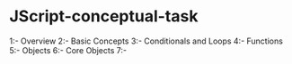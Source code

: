# JScript-conceptual-task

1:- Overview
2:- Basic Concepts
3:- Conditionals and Loops
4:- Functions
5:- Objects
6:- Core Objects
7:- 